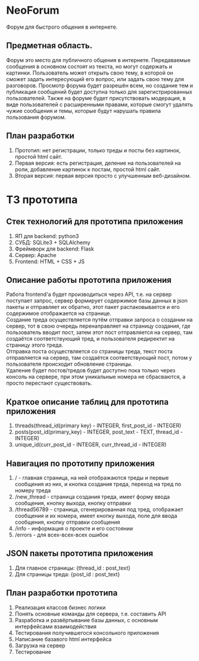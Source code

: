# NeoForum
Форум для быстрого общения в интернете.
## Предметная область.
Форум это место для публичного общения в интернете. Передаваемые сообщения в основном состоят из текста, но могут содержать и картинки. Пользователь может открыть свою тему, в которой он сможет задать интересующий его вопрос, или задать свою тему для разговоров. Просмотр форума будет разрешён всем, но создание тем и публикация сообщений будет доступна только для зарегистрированных пользователей. Также на форуме будет присутствовать модерация, в виде пользователей с расширенными правами, которые смогут удалять чужие сообщения и темы, которые будут нарушать правила пользования форумом.
## План разработки
1. Прототип: нет регистрации, только треды и посты без картинок, простой html сайт.
2. Первая версия: есть регистрация, деление на пользователей на роли, добавление картинок к постам, простой html сайт.
3. Вторая версия: первая версия просто с улучшенным веб-дизайном.
# ТЗ прототипа
## Стек технологий для прототипа приложения
1. ЯП для backend: python3
2. СУБД: SQLite3 + SQLAlchemy
3. Фреймворк для backend: Flask
4. Сервер: Apache
5. Frontend: HTML + CSS + JS
## Описание работы прототипа приложения
Работа frontend'а будет производиться через API, т.е. на сервер поступает запрос, сервер формирует содержимое базы данных
в json пакеты и отправляет их обратно, этот пакет распаковывается и его содержимое отображается на странице. \
Создание треда осуществляется путём отправки запроса о создании на сервер, тот в свою очередь перенаправляет на страницу создания,
где пользователь вводит пост, затем этот пост отправляется на сервер, там создаётся соответствующий тред, и пользователя
редиректит на страницу этого треда. \
Отправка поста осуществляется со страницы треда, текст поста отправляется на сервер, там создаётся соответствующий пост, потом
у пользователя происходит обновление страницы. \
Удаление будет постов/тредов будет доступно пока только через консоль на сервере, при этом уникальные номера не сбрасваются,
а просто перестают существовать. 
## Краткое описание таблиц для прототипа приложения
1. threads(thread_id(primary key) - INTEGER, first_post_id - INTEGER)
2. posts(post_id(primary_key) - INTEGER, post_text - TEXT, thread_id - INTEGER) 
3. unique_id(curr_post_id - INTEGER, curr_thread_id - INTEGER)
## Навигация по прототипу приложения
1. / - главная страница, на ней отображаются треды и первые сообщения из них, и кнопка создания треда, переход на тред по номеру треда
2. /new_thread - страница создания треда, имеет форму ввода сообщения, кнопку выхода, кнопку отправки
3. /thread56789 - страница, сгенерированная под тред, отображает сообщения и их номера, имеет кнопку выхода, поле для ввода сообщения, 
кнопку отправки сообщения
4. /info - информация о проекте и его состоянии
5. /errors - для всех-всех-всех ошибок
## JSON пакеты прототипа приложения
1. Для главное страницы: {thread_id : post_text}
2. Для страницы треда: {post_id : post_text}
## План разработки прототипа
1. Реализация классов бизнес логики
2. Понять основные команды для сервера, т.е. составить API
3. Разработка и развёртывание базы данных, с основным интерфейсами взаимодействия
4. Тестирования получившегося консольного приложения
5. Написание базавого html интерфейса
6. Загрузка на сервер
7. Тестирование
